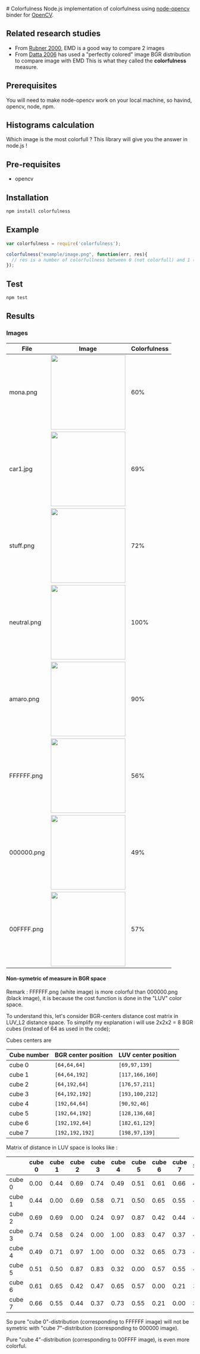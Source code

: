# Colorfulness
Node.js implementation of colorfulness using [node-opencv](https://github.com/peterbraden/node-opencv) binder for [OpenCV](http://opencv.org/).

## Related research studies

* From [Rubner 2000](http://infolab.stanford.edu/~wangz/project/imsearch/Aesthetics/ECCV06/datta.pdf), EMD is a good way to compare 2 images
* From [Datta 2006](https://www.cs.cmu.edu/~efros/courses/LBMV07/Papers/rubner-jcviu-00.pdf) has used a "perfectly colored" image BGR distribution to compare image with EMD
  This is what they called the **colorfulness** measure.

## Prerequisites

You will need to make node-opencv work on your local machine, so havind, opencv, node, npm.

## Histograms calculation

Which image is the most colorfull ?
This library will give you the answer in node.js !

## Pre-requisites

* opencv

## Installation

```bash
npm install colorfulness
```

## Example

```javascript
var colorfulness = require('colorfulness');

colorfulness("example/image.png", function(err, res){  
  // res is a number of colorfullness between 0 (not colorfull) and 1 (colorfull)
});
```

## Test

```bash
npm test
```

## Results

### Images

| File | Image | Colorfulness |
|---|---|---|
| mona.png | <img src="https://raw.githubusercontent.com/piercus/colorfulness/master/test/files/mona.png"  width="200px"/> | 60% |
| car1.jpg | <img src="https://raw.githubusercontent.com/piercus/colorfulness/master/test/files/car1.jpg"  width="200px"/> | 69% |
| stuff.png | <img src="https://raw.githubusercontent.com/piercus/colorfulness/master/test/files/stuff.png"  width="200px"/> | 72% |
| neutral.png | <img src="https://raw.githubusercontent.com/piercus/colorfulness/master/test/files/neutral.png"  width="200px"/> | 100% |
| amaro.png | <img src="https://raw.githubusercontent.com/piercus/colorfulness/master/test/files/amaro.png"  width="200px"/> | 90% |
| FFFFFF.png | <img src="https://raw.githubusercontent.com/piercus/colorfulness/master/test/files/FFFFFF.png"  width="200px"/> | 56% |
| 000000.png | <img src="https://raw.githubusercontent.com/piercus/colorfulness/master/test/files/000000.png"  width="200px"/> | 49% |
| 00FFFF.png | <img src="https://raw.githubusercontent.com/piercus/colorfulness/master/test/files/00FFFF.png"  width="200px"/> | 57% |

#### Non-symetric of measure in BGR space

Remark : FFFFFF.png (white image) is more colorful than 000000.png (black image), it is because the cost function is done in the "LUV" color space.

To understand this, let's consider BGR-centers distance cost matrix in LUV_L2 distance space.
To simplify my explanation i will use 2x2x2 = 8 BGR cubes (instead of 64 as used in the code);

Cubes centers are

| Cube number |BGR center position | LUV center position |
|---|---|---|
| cube 0 | `[64,64,64]` | `[69,97,139]` |
| cube 1 | `[64,64,192]` | `[117,166,160]` |
| cube 2 | `[64,192,64]` | `[176,57,211]` |
| cube 3 | `[64,192,192]` | `[193,100,212]` |
| cube 4 | `[192,64,64]` | `[90,92,46]` |
| cube 5 | `[192,64,192]` | `[128,136,68]` |
| cube 6 | `[192,192,64]` | `[182,61,129]` |
| cube 7 | `[192,192,192]` | `[198,97,139]` |

Matrix of distance in LUV space is looks like :

| | cube 0 | cube 1 | cube 2 | cube 3 | cube 4 | cube 5 | cube 6 | cube 7 | SUM |
|---|---|---|---|---|---|---|---|---|---|
| cube 0 | 0.00 | 0.44 | 0.69 | 0.74 | 0.49 | 0.51 | 0.61 | 0.66 | **4.14** |
| cube 1 | 0.44 | 0.00 | 0.69 | 0.58 | 0.71 | 0.50 | 0.65 | 0.55 | 4.12 |
| cube 2 | 0.69 | 0.69 | 0.00 | 0.24 | 0.97 | 0.87 | 0.42 | 0.44 | 4.31 |
| cube 3 | 0.74 | 0.58 | 0.24 | 0.00 | 1.00 | 0.83 | 0.47 | 0.37 | 4.23 |
| cube 4 | 0.49 | 0.71 | 0.97 | 1.00 | 0.00 | 0.32 | 0.65 | 0.73 | 4.87 |
| cube 5 | 0.51 | 0.50 | 0.87 | 0.83 | 0.32 | 0.00 | 0.57 | 0.55 | 4.14 |
| cube 6 | 0.61 | 0.65 | 0.42 | 0.47 | 0.65 | 0.57 | 0.00 | 0.21 | 3.58 |
| cube 7 | 0.66 | 0.55 | 0.44 | 0.37 | 0.73 | 0.55 | 0.21 | 0.00 | **3.51** |

So pure "cube 0"-distribution (corresponding to FFFFFF image) will not be symetric with "cube 7"-distribution (corresponding to 000000 image).

Pure "cube 4"-distribution (corresponding to 00FFFF image), is even more colorful.
